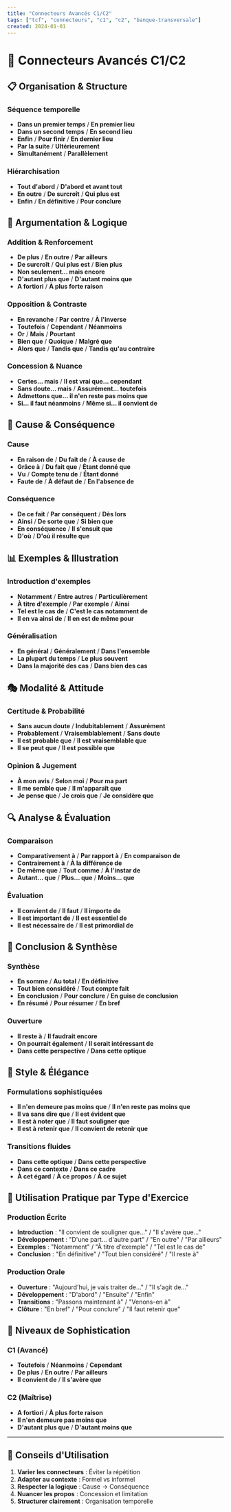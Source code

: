```yaml
---
title: "Connecteurs Avancés C1/C2"
tags: ["tcf", "connecteurs", "c1", "c2", "banque-transversale"]
created: 2024-01-01
---
```


# 🔗 Connecteurs Avancés C1/C2

## 📋 **Organisation & Structure**

### Séquence temporelle
- **Dans un premier temps** / **En premier lieu**
- **Dans un second temps** / **En second lieu**
- **Enfin** / **Pour finir** / **En dernier lieu**
- **Par la suite** / **Ultérieurement**
- **Simultanément** / **Parallèlement**

### Hiérarchisation
- **Tout d'abord** / **D'abord et avant tout**
- **En outre** / **De surcroît** / **Qui plus est**
- **Enfin** / **En définitive** / **Pour conclure**

## 🎯 **Argumentation & Logique**

### Addition & Renforcement
- **De plus** / **En outre** / **Par ailleurs**
- **De surcroît** / **Qui plus est** / **Bien plus**
- **Non seulement... mais encore**
- **D'autant plus que** / **D'autant moins que**
- **A fortiori** / **À plus forte raison**

### Opposition & Contraste
- **En revanche** / **Par contre** / **À l'inverse**
- **Toutefois** / **Cependant** / **Néanmoins**
- **Or** / **Mais** / **Pourtant**
- **Bien que** / **Quoique** / **Malgré que**
- **Alors que** / **Tandis que** / **Tandis qu'au contraire**

### Concession & Nuance
- **Certes... mais** / **Il est vrai que... cependant**
- **Sans doute... mais** / **Assurément... toutefois**
- **Admettons que... il n'en reste pas moins que**
- **Si... il faut néanmoins** / **Même si... il convient de**

## 🔄 **Cause & Conséquence**

### Cause
- **En raison de** / **Du fait de** / **À cause de**
- **Grâce à** / **Du fait que** / **Étant donné que**
- **Vu** / **Compte tenu de** / **Étant donné**
- **Faute de** / **À défaut de** / **En l'absence de**

### Conséquence
- **De ce fait** / **Par conséquent** / **Dès lors**
- **Ainsi** / **De sorte que** / **Si bien que**
- **En conséquence** / **Il s'ensuit que**
- **D'où** / **D'où il résulte que**

## 📊 **Exemples & Illustration**

### Introduction d'exemples
- **Notamment** / **Entre autres** / **Particulièrement**
- **À titre d'exemple** / **Par exemple** / **Ainsi**
- **Tel est le cas de** / **C'est le cas notamment de**
- **Il en va ainsi de** / **Il en est de même pour**

### Généralisation
- **En général** / **Généralement** / **Dans l'ensemble**
- **La plupart du temps** / **Le plus souvent**
- **Dans la majorité des cas** / **Dans bien des cas**

## 🎭 **Modalité & Attitude**

### Certitude & Probabilité
- **Sans aucun doute** / **Indubitablement** / **Assurément**
- **Probablement** / **Vraisemblablement** / **Sans doute**
- **Il est probable que** / **Il est vraisemblable que**
- **Il se peut que** / **Il est possible que**

### Opinion & Jugement
- **À mon avis** / **Selon moi** / **Pour ma part**
- **Il me semble que** / **Il m'apparaît que**
- **Je pense que** / **Je crois que** / **Je considère que**

## 🔍 **Analyse & Évaluation**

### Comparaison
- **Comparativement à** / **Par rapport à** / **En comparaison de**
- **Contrairement à** / **À la différence de**
- **De même que** / **Tout comme** / **À l'instar de**
- **Autant... que** / **Plus... que** / **Moins... que**

### Évaluation
- **Il convient de** / **Il faut** / **Il importe de**
- **Il est important de** / **Il est essentiel de**
- **Il est nécessaire de** / **Il est primordial de**

## 🎯 **Conclusion & Synthèse**

### Synthèse
- **En somme** / **Au total** / **En définitive**
- **Tout bien considéré** / **Tout compte fait**
- **En conclusion** / **Pour conclure** / **En guise de conclusion**
- **En résumé** / **Pour résumer** / **En bref**

### Ouverture
- **Il reste à** / **Il faudrait encore**
- **On pourrait également** / **Il serait intéressant de**
- **Dans cette perspective** / **Dans cette optique**

## 🎨 **Style & Élégance**

### Formulations sophistiquées
- **Il n'en demeure pas moins que** / **Il n'en reste pas moins que**
- **Il va sans dire que** / **Il est évident que**
- **Il est à noter que** / **Il faut souligner que**
- **Il est à retenir que** / **Il convient de retenir que**

### Transitions fluides
- **Dans cette optique** / **Dans cette perspective**
- **Dans ce contexte** / **Dans ce cadre**
- **À cet égard** / **À ce propos** / **À ce sujet**

## 🎯 **Utilisation Pratique par Type d'Exercice**

### Production Écrite
- **Introduction** : "Il convient de souligner que..." / "Il s'avère que..."
- **Développement** : "D'une part... d'autre part" / "En outre" / "Par ailleurs"
- **Exemples** : "Notamment" / "À titre d'exemple" / "Tel est le cas de"
- **Conclusion** : "En définitive" / "Tout bien considéré" / "Il reste à"

### Production Orale
- **Ouverture** : "Aujourd'hui, je vais traiter de..." / "Il s'agit de..."
- **Développement** : "D'abord" / "Ensuite" / "Enfin"
- **Transitions** : "Passons maintenant à" / "Venons-en à"
- **Clôture** : "En bref" / "Pour conclure" / "Il faut retenir que"

## 🎯 **Niveaux de Sophistication**

### C1 (Avancé)
- **Toutefois** / **Néanmoins** / **Cependant**
- **De plus** / **En outre** / **Par ailleurs**
- **Il convient de** / **Il s'avère que**

### C2 (Maîtrise)
- **A fortiori** / **À plus forte raison**
- **Il n'en demeure pas moins que**
- **D'autant plus que** / **D'autant moins que**

---

## 🎯 **Conseils d'Utilisation**

1. **Varier les connecteurs** : Éviter la répétition
2. **Adapter au contexte** : Formel vs informel
3. **Respecter la logique** : Cause → Conséquence
4. **Nuancer les propos** : Concession et limitation
5. **Structurer clairement** : Organisation temporelle


